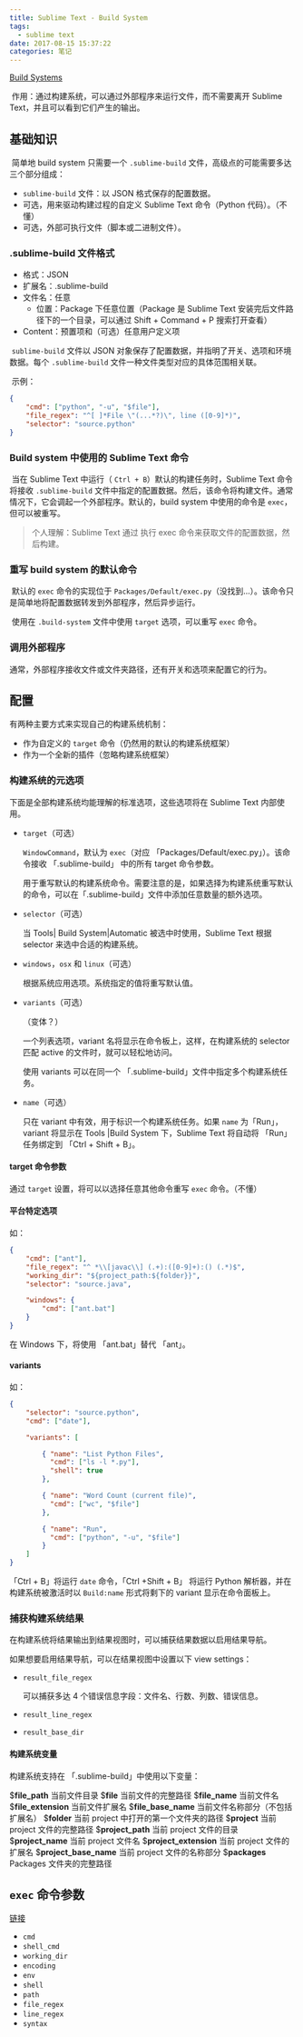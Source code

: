 ```yaml
---
title: Sublime Text - Build System
tags:
  - sublime text
date: 2017-08-15 15:37:22
categories: 笔记
---
```


[Build Systems](http://docs.sublimetext.info/en/latest/reference/build_systems.html)

​	作用：通过构建系统，可以通过外部程序来运行文件，而不需要离开 Sublime Text，并且可以看到它们产生的输出。



## 基础知识

​	简单地 build system 只需要一个 `.sublime-build` 文件，高级点的可能需要多达三个部分组成：

+  `sublime-build` 文件：以 JSON 格式保存的配置数据。
+  可选，用来驱动构建过程的自定义 Sublime Text 命令（Python 代码）。（不懂）
+  可选，外部可执行文件（脚本或二进制文件）。



### .sublime-build 文件格式

+ 格式：JSON
+ 扩展名：.sublime-build
+ 文件名：任意
  + 位置：Package 下任意位置（Package 是 Sublime Text 安装完后文件路径下的一个目录，可以通过 Shift + 	 Command + P 搜索打开查看）
+ Content：预置项和（可选）任意用户定义项



​	`sublime-build` 文件以 JSON 对象保存了配置数据，并指明了开关、选项和环境数据。每个 `.sublime-build` 文件一种文件类型对应的具体范围相关联。

​	示例：

```json
{
    "cmd": ["python", "-u", "$file"],
    "file_regex": "^[ ]*File \"(...*?)\", line ([0-9]*)",
    "selector": "source.python"
}
```



### Build system 中使用的 Sublime Text 命令

​	当在 Sublime Text 中运行（ `Ctrl + B`）默认的构建任务时，Sublime Text 命令将接收 `.sublime-build` 文件中指定的配置数据。然后，该命令将构建文件。通常情况下，它会调起一个外部程序。默认的，build system 中使用的命令是 `exec`，但可以被重写。

> 个人理解：Sublime Text 通过 执行 exec 命令来获取文件的配置数据，然后构建。



### 重写 build system 的默认命令

​	默认的 `exec` 命令的实现位于 `Packages/Default/exec.py`（没找到...）。该命令只是简单地将配置数据转发到外部程序，然后异步运行。

​	使用在 `.build-system` 文件中使用  `target` 选项，可以重写 `exec` 命令。



### 调用外部程序

​	通常，外部程序接收文件或文件夹路径，还有开关和选项来配置它的行为。 





## 配置

有两种主要方式来实现自己的构建系统机制：

+ 作为自定义的 `target` 命令（仍然用的默认的构建系统框架）
+ 作为一个全新的插件（忽略构建系统框架）



### 构建系统的元选项

下面是全部构建系统均能理解的标准选项，这些选项将在 Sublime Text 内部使用。

+ `target`（可选）

  `WindowCommand`，默认为 `exec`（对应 「Packages/Default/exec.py」）。该命令接收 「.sublime-build」 中的所有 target 命令参数。

  用于重写默认的构建系统命令。需要注意的是，如果选择为构建系统重写默认的命令，可以在「.sublime-build」文件中添加任意数量的额外选项。

+ `selector`（可选）

  当 Tools| Build System|Automatic 被选中时使用，Sublime Text 根据 selector 来选中合适的构建系统。

+ `windows`，`osx` 和 `linux`（可选）

  根据系统应用选项。系统指定的值将重写默认值。

+ `variants`（可选）

  （变体？）

  一个列表选项，variant 名将显示在命令板上，这样，在构建系统的 selector 匹配 active 的文件时，就可以轻松地访问。

  使用 variants 可以在同一个 「.sublime-build」文件中指定多个构建系统任务。

+ `name`（可选）

  只在 variant 中有效，用于标识一个构建系统任务。如果 `name` 为「Run」，variant 将显示在 Tools |Build System 下，Sublime Text 将自动将 「Run」任务绑定到 「Ctrl + Shift + B」。



#### target 命令参数

通过 `target` 设置，将可以以选择任意其他命令重写 `exec` 命令。（不懂）



#### 平台特定选项

如：

```json
{
    "cmd": ["ant"],
    "file_regex": "^ *\\[javac\\] (.+):([0-9]+):() (.*)$",
    "working_dir": "${project_path:${folder}}",
    "selector": "source.java",

    "windows": {
        "cmd": ["ant.bat"]
    }
}
```

 在 Windows 下，将使用 「ant.bat」替代 「ant」。



#### variants

如：

```json
{
    "selector": "source.python",
    "cmd": ["date"],

    "variants": [

        { "name": "List Python Files",
          "cmd": ["ls -l *.py"],
          "shell": true
        },

        { "name": "Word Count (current file)",
          "cmd": ["wc", "$file"]
        },

        { "name": "Run",
          "cmd": ["python", "-u", "$file"]
        }
    ]
}
```

「Ctrl + B」将运行 `date` 命令，「Ctrl +Shift + B」 将运行 Python 解析器，并在构建系统被激活时以 `Build:name` 形式将剩下的 variant 显示在命令面板上。



### 捕获构建系统结果

在构建系统将结果输出到结果视图时，可以捕获结果数据以启用结果导航。



如果想要启用结果导航，可以在结果视图中设置以下 view settings：

+ `result_file_regex`

  可以捕获多达 4 个错误信息字段：文件名、行数、列数、错误信息。

+ `result_line_regex`

+ `result_base_dir`



#### 构建系统变量

构建系统支持在 「.sublime-build」中使用以下变量：

$**file_path**	当前文件目录
$**file**		当前文件的完整路径
$**file_name**	当前文件名
$**file_extension**	当前文件扩展名
$**file_base_name**	当前文件名称部分（不包括扩展名）
$**folder**	当前 project 中打开的第一个文件夹的路径
$**project**	当前 project 文件的完整路径
$**project_path**	当前 project 文件的目录
$**project_name**	当前 project 文件名
$**project_extension**	当前 project 文件的扩展名
$**project_base_name**	当前 project 文件的名称部分
$**packages**	 Packages 文件夹的完整路径



## `exec` 命令参数

[链接](http://docs.sublimetext.info/en/latest/reference/build_systems/exec.html)

+ `cmd`
+ `shell_cmd`
+ `working_dir`
+ `encoding`
+ `env`
+ `shell`
+ `path`
+ `file_regex`
+ `line_regex`
+ `syntax`
